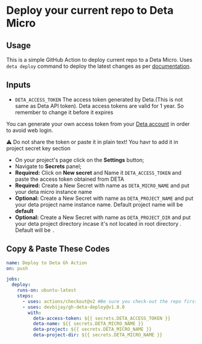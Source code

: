 # Deploy your current repo to Deta Micro


## Usage
This is a simple GitHub Action to deploy current repo to a Deta Micro. Uses `deta deploy` command to deploy the latest changes as per [documentation](https://docs.deta.sh/docs/cli/commands/#deta-deploy). 

## Inputs

* `DETA_ACCESS_TOKEN` The access token generated by Deta.(This is not same as Deta API token). Deta access tokens are valid for 1 year. So remember to change it before it expires

You can generate your own access token from your [Deta account](https://web.deta.sh/settings/) in order to avoid web login.

⚠️ Do not share the token or paste it in plain text! You havr to add it in project secret key section

- On your project's page click on the **Settings** button;
- Navigate to **Secrets** panel;
- **Required:** Click on **New secret** and Name it `DETA_ACCESS_TOKEN` and paste the access token obtained from DETA
- **Required:** Create a New Secret with name as `DETA_MICRO_NAME` and put your deta micro instance name
- **Optional:** Create a New Secret with name as `DETA_PROJECT_NAME` and put your deta project name instance name. Default project name will be **default**
- **Optional:** Create a New Secret with name as `DETA_PROJECT_DIR` and put your deta project directory incase it's not located in root directory . Default will be `.`


## Copy & Paste These Codes

```yaml
name: Deploy to Deta Gh Action
on: push

jobs:
  deploy:
    runs-on: ubuntu-latest
    steps:
      - uses: actions/checkout@v2 #Be sure you check-out the repo first. Deta CLI needs access to the files
      - uses: devbijay/gh-deta-deploy@v1.0.0
        with:
          deta-access-token: ${{ secrets.DETA_ACCESS_TOKEN }}
          deta-name: ${{ secrets.DETA_MICRO_NAME }}
          deta-project: ${{ secrets.DETA_MICRO_NAME }}
          deta-project-dir: ${{ secrets.DETA_MICRO_NAME }}
```
